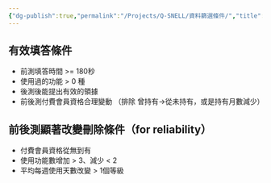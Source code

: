 ```yaml
---
{"dg-publish":true,"permalink":"/Projects/Q-SNELL/資料篩選條件/","title":"資料篩選條件","tags":["blog","chatgpt","ai","experiment"],"created":"2023-12-14","updated":"2023-12-14"}
---
```



## 有效填答條件

-   前測填答時間 >= 180秒
-   使用過的功能 > 0 種
-   後測後能提出有效的領據
-   前後測付費會員資格合理變動 （排除 曾持有→從未持有，或是持有月數減少）

## 前後測顯著改變刪除條件（for reliability）

-   付費會員資格從無到有
-   使用功能數增加 > 3、減少 < 2
-   平均每週使用天數改變 > 1個等級